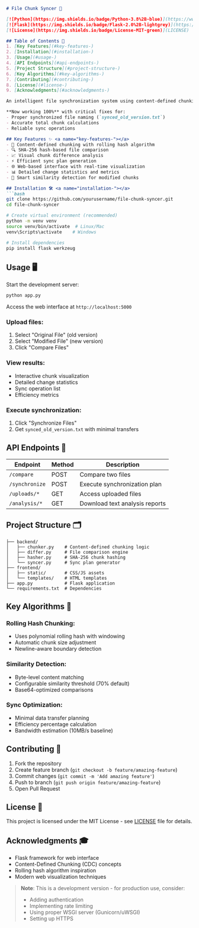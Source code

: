 
```markdown
# File Chunk Syncer 🚀

[![Python](https://img.shields.io/badge/Python-3.8%2B-blue)](https://www.python.org/)
[![Flask](https://img.shields.io/badge/Flask-2.0%2B-lightgrey)](https://flask.palletsprojects.com/)
[![License](https://img.shields.io/badge/License-MIT-green)](LICENSE)

## Table of Contents 📑
1. [Key Features](#key-features-)
2. [Installation](#installation-)
3. [Usage](#usage-)
4. [API Endpoints](#api-endpoints-)
5. [Project Structure](#project-structure-)
6. [Key Algorithms](#key-algorithms-)
7. [Contributing](#contributing-)
8. [License](#license-)
9. [Acknowledgments](#acknowledgments-)

An intelligent file synchronization system using content-defined chunking and SHA-256 hashing for efficient differential file transfers.

**Now working 100%** with critical fixes for:
- Proper synchronized file naming (`synced_old_version.txt`)
- Accurate total chunk calculations
- Reliable sync operations

## Key Features ✨ <a name="key-features-"></a>
- 📂 Content-defined chunking with rolling hash algorithm
- 🔍 SHA-256 hash-based file comparison
- 📈 Visual chunk difference analysis
- ⚡ Efficient sync plan generation
- 🌐 Web-based interface with real-time visualization
- 📊 Detailed change statistics and metrics
- 🔄 Smart similarity detection for modified chunks

## Installation 🛠️ <a name="installation-"></a>
```bash
git clone https://github.com/yourusername/file-chunk-syncer.git
cd file-chunk-syncer

# Create virtual environment (recommended)
python -m venv venv
source venv/bin/activate  # Linux/Mac
venv\Scripts\activate    # Windows

# Install dependencies
pip install flask werkzeug
```

## Usage 🖥️ <a name="usage-"></a>
Start the development server:
```bash
python app.py
```
Access the web interface at `http://localhost:5000`

### Upload files:
1. Select "Original File" (old version)
2. Select "Modified File" (new version)
3. Click "Compare Files"

### View results:
- Interactive chunk visualization
- Detailed change statistics
- Sync operation list
- Efficiency metrics

### Execute synchronization:
1. Click "Synchronize Files"
2. Get `synced_old_version.txt` with minimal transfers

## API Endpoints 🔌 <a name="api-endpoints-"></a>
| Endpoint        | Method | Description                     |
|-----------------|--------|---------------------------------|
| `/compare`      | POST   | Compare two files               |
| `/synchronize`  | POST   | Execute synchronization plan    |
| `/uploads/*`    | GET    | Access uploaded files           |
| `/analysis/*`   | GET    | Download text analysis reports  |

## Project Structure 🗂️ <a name="project-structure-"></a>
```
├── backend/
│   ├── chunker.py    # Content-defined chunking logic
│   ├── differ.py     # File comparison engine
│   ├── hasher.py     # SHA-256 chunk hashing
│   └── syncer.py     # Sync plan generator
├── frontend/
│   ├── static/       # CSS/JS assets
│   └── templates/    # HTML templates
├── app.py            # Flask application
└── requirements.txt  # Dependencies
```

## Key Algorithms 🔬 <a name="key-algorithms-"></a>
### Rolling Hash Chunking:
- Uses polynomial rolling hash with windowing
- Automatic chunk size adjustment
- Newline-aware boundary detection

### Similarity Detection:
- Byte-level content matching
- Configurable similarity threshold (70% default)
- Base64-optimized comparisons

### Sync Optimization:
- Minimal data transfer planning
- Efficiency percentage calculation
- Bandwidth estimation (10MB/s baseline)

## Contributing 🤝 <a name="contributing-"></a>
1. Fork the repository
2. Create feature branch (`git checkout -b feature/amazing-feature`)
3. Commit changes (`git commit -m 'Add amazing feature'`)
4. Push to branch (`git push origin feature/amazing-feature`)
5. Open Pull Request

## License 📄 <a name="license-"></a>
This project is licensed under the MIT License - see [LICENSE](LICENSE) file for details.

## Acknowledgments 🎓 <a name="acknowledgments-"></a>
- Flask framework for web interface
- Content-Defined Chunking (CDC) concepts
- Rolling hash algorithm inspiration
- Modern web visualization techniques

> **Note**: This is a development version - for production use, consider:
> - Adding authentication
> - Implementing rate limiting
> - Using proper WSGI server (Gunicorn/uWSGI)
> - Setting up HTTPS
```
